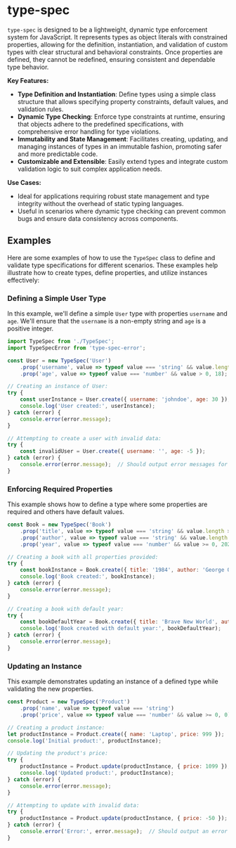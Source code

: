 # type-spec

`type-spec` is designed to be a lightweight, dynamic type enforcement system for JavaScript. It represents types as object literals with constrained properties, allowing for the definition, instantiation, and validation of custom types with clear structural and behavioral constraints. Once properties are defined, they cannot be redefined, ensuring consistent and dependable type behavior.

**Key Features:**
- **Type Definition and Instantiation**: Define types using a simple class structure that allows specifying property constraints, default values, and validation rules.
- **Dynamic Type Checking**: Enforce type constraints at runtime, ensuring that objects adhere to the predefined specifications, with comprehensive error handling for type violations.
- **Immutability and State Management**: Facilitates creating, updating, and managing instances of types in an immutable fashion, promoting safer and more predictable code.
- **Customizable and Extensible**: Easily extend types and integrate custom validation logic to suit complex application needs.

**Use Cases:**
- Ideal for applications requiring robust state management and type integrity without the overhead of static typing languages.
- Useful in scenarios where dynamic type checking can prevent common bugs and ensure data consistency across components.


## Examples

Here are some examples of how to use the `TypeSpec` class to define and validate type specifications for different scenarios. These examples help illustrate how to create types, define properties, and utilize instances effectively:

### Defining a Simple User Type

In this example, we'll define a simple `User` type with properties `username` and `age`. We'll ensure that the `username` is a non-empty string and `age` is a positive integer.

```javascript
import TypeSpec from './TypeSpec';
import TypeSpecError from 'type-spec-error';

const User = new TypeSpec('User')
    .prop('username', value => typeof value === 'string' && value.length > 0, 'defaultUser')
    .prop('age', value => typeof value === 'number' && value > 0, 18);

// Creating an instance of User:
try {
    const userInstance = User.create({ username: 'johndoe', age: 30 });
    console.log('User created:', userInstance);
} catch (error) {
    console.error(error.message);
}

// Attempting to create a user with invalid data:
try {
    const invalidUser = User.create({ username: '', age: -5 });
} catch (error) {
    console.error(error.message);  // Should output error messages for invalid username and age
}
```

### Enforcing Required Properties

This example shows how to define a type where some properties are required and others have default values.

```javascript
const Book = new TypeSpec('Book')
    .prop('title', value => typeof value === 'string' && value.length > 0)
    .prop('author', value => typeof value === 'string' && value.length > 0)
    .prop('year', value => typeof value === 'number' && value >= 0, 2021);

// Creating a book with all properties provided:
try {
    const bookInstance = Book.create({ title: '1984', author: 'George Orwell', year: 1949 });
    console.log('Book created:', bookInstance);
} catch (error) {
    console.error(error.message);
}

// Creating a book with default year:
try {
    const bookDefaultYear = Book.create({ title: 'Brave New World', author: 'Aldous Huxley' });
    console.log('Book created with default year:', bookDefaultYear);
} catch (error) {
    console.error(error.message);
}
```

### Updating an Instance

This example demonstrates updating an instance of a defined type while validating the new properties.

```javascript
const Product = new TypeSpec('Product')
    .prop('name', value => typeof value === 'string')
    .prop('price', value => typeof value === 'number' && value >= 0, 0);

// Creating a product instance:
let productInstance = Product.create({ name: 'Laptop', price: 999 });
console.log('Initial product:', productInstance);

// Updating the product's price:
try {
    productInstance = Product.update(productInstance, { price: 1099 });
    console.log('Updated product:', productInstance);
} catch (error) {
    console.error(error.message);
}

// Attempting to update with invalid data:
try {
    productInstance = Product.update(productInstance, { price: -50 });
} catch (error) {
    console.error('Error:', error.message);  // Should output an error message for invalid price
}
```